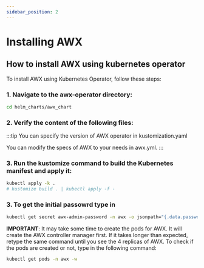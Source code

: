 ```yaml
---
sidebar_position: 2
---
```

# Installing AWX
## How to install AWX using kubernetes operator
To install AWX using Kubernetes Operator, follow these steps:

### 1. Navigate to the awx-operator directory:

```bash
cd helm_charts/awx_chart
```

### 2. Verify the content of the following files:

:::tip
You can specify the version of AWX operator in kustomization.yaml

You can modify the specs of AWX to your needs in awx.yml.
:::




### 3. Run the kustomize command to build the Kubernetes manifest and apply it:
```bash
kubectl apply -k .
# kustomize build . | kubectl apply -f -
```
### 3. To get the initial passowrd type in 

```bash
kubectl get secret awx-admin-password -n awx -o jsonpath="{.data.password}" | base64 --decode ; echo
```

**IMPORTANT**: It may take some time to create the pods for AWX. It will create the AWX controller manager first. If it takes longer than expected, retype the same command until you see the 4 replicas of AWX. To check if the pods are created or not, type in the following command:
```bash
kubectl get pods -n awx -w
```
